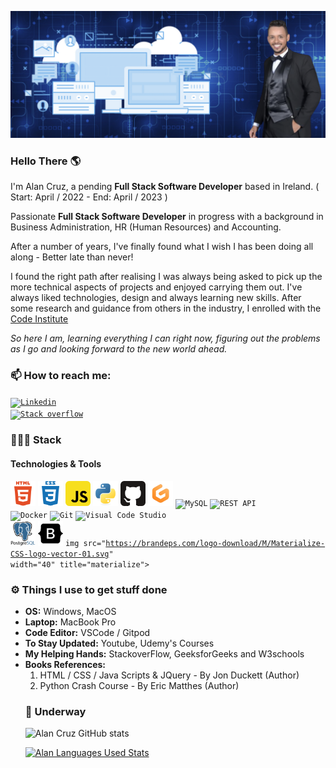 ![Alan Banner](https://raw.githubusercontent.com/llancruzz/llancruzz/main/alan-banner.png)

### Hello There 🌎
 
I'm Alan Cruz, a pending <strong>Full Stack Software Developer</strong> based in Ireland. ( Start: April / 2022 - End: April / 2023 )

Passionate <strong>Full Stack Software Developer</strong> in progress with a background in Business Administration, HR (Human Resources) and Accounting. 

After a number of years, I've finally found what I wish I has been doing all along - Better late than never!

I found the right path after realising I was always being asked to pick up the more technical aspects of projects and enjoyed carrying them out. I've always liked technologies, design and always learning new skills. After some research and guidance from others in the industry, I enrolled with the [Code Institute](https://codeinstitute.net/full-stack-software-development-diploma-uk/)

<em>So here I am, learning everything I can right now, figuring out the problems as I go and looking forward to the new world ahead.</em> 

### 📫 How to reach me:
<code><a href="https://www.linkedin.com/in/alan-cruz-250890114/"><img src="https://user-images.githubusercontent.com/60085587/106135088-766bee80-618d-11eb-9a86-cf9ca3ba565b.png" width="40" title="Linkedin"></a></code>
<code><a href="https://stackoverflow.com/users/19213456/alan-cruz" target="_blank"> <img src="https://user-images.githubusercontent.com/82349074/167174810-3ee451b0-1392-4c72-bcfd-d725e7a82b86.png" width="40" title="Stack overflow"></a></code>

### 👨🏻‍💻 Stack 
#### Technologies & Tools

<code><img src="https://raw.githubusercontent.com/llancruzz/llancruzz/0e72ca41bc2e948b02a6aa1dc0671de40222bf2f/html5-plain-wordmark.svg" width="40" title="HTML"></code>
<code><img src="https://raw.githubusercontent.com/llancruzz/llancruzz/0e72ca41bc2e948b02a6aa1dc0671de40222bf2f/css3-plain-wordmark.svg" width="40" title="CSS"></code>
<code><img src="https://raw.githubusercontent.com/llancruzz/llancruzz/0e72ca41bc2e948b02a6aa1dc0671de40222bf2f/javascript.svg" width="40" title="JavaScript"></code>
<code><img src="https://raw.githubusercontent.com/llancruzz/llancruzz/0e72ca41bc2e948b02a6aa1dc0671de40222bf2f/python-original.svg" width="40" title="Python"></code>
<code><img src="https://raw.githubusercontent.com/llancruzz/llancruzz/0e72ca41bc2e948b02a6aa1dc0671de40222bf2f/github.svg" width="40" title="github"></code>
<code><img src="https://raw.githubusercontent.com/llancruzz/llancruzz/main/37021919.png" width="40" title="gitpod"></code>
<code><img src="https://user-images.githubusercontent.com/60085587/106137227-6c97ba80-6190-11eb-97c3-2c3b991b36df.png" width="40" title="MySQL"></code>
<code><img src="https://user-images.githubusercontent.com/60085587/106137217-699cca00-6190-11eb-9c24-68e76ccb9376.png" width="40" title="REST API">
</code>
<code><img src="https://user-images.githubusercontent.com/82349074/167176745-8b172f64-8399-4898-b1c0-f02f69dbe571.png" width="50" title="Docker"></code>
<code><img src="https://user-images.githubusercontent.com/60085587/106137222-6b668d80-6190-11eb-9a8e-afb462609d39.png" width="40" title="Git"></code>
<code><img src="https://user-images.githubusercontent.com/60085587/106137236-6efa1480-6190-11eb-89a0-e0e18efc6ac1.png" width="40" title="Visual Code Studio"></code>
<code> <img src="https://raw.githubusercontent.com/devicons/devicon/master/icons/postgresql/postgresql-original-wordmark.svg" alt="postgresql" width="40" height="40"/></code>
<code><img src="https://raw.githubusercontent.com/devicons/devicon/master/icons/bootstrap/bootstrap-plain.svg" alt="bootstrap" width="40" height="40"/></code>
<code>img src="https://brandeps.com/logo-download/M/Materialize-CSS-logo-vector-01.svg" width="40" title="materialize"></code>


### ⚙️ Things I use to get stuff done

<ul>
    <li><b>OS:</b> Windows, MacOS</li>
    <li><b>Laptop:</b> MacBook Pro</li>
    <li><b>Code Editor:</b> VSCode / Gitpod</li>
    <li><b>To Stay Updated:</b> Youtube, Udemy's Courses</li>
    <li><b>My Helping Hands:</b> StackoverFlow, GeeksforGeeks and W3schools</li>
    <li><b> Books References:</b>
    <br>
<ol type="1">
 <li>HTML / CSS / Java Scripts & JQuery - By Jon Duckett (Author)</li>
 <li>Python Crash Course - By Eric Matthes (Author)</li>
</ol>

### 🔄 Underway

![Alan Cruz GitHub stats](https://github-readme-stats.vercel.app/api?username=llancruzz&show_icons=true&theme=prussian)
     
<a href="https://github.com/llancruzz">
  <!-- <img align="center" src="https://github-readme-stats.vercel.app/api?username=llancruzz&show_icons=true&theme=prussian" alt="Alan GitHub Stats" /> -->
  <p><img  src="https://github-readme-stats.vercel.app/api/top-langs/?username=llancruzz&theme=prussian" alt="Alan Languages Used Stats" width="410" /></p>
</a>




